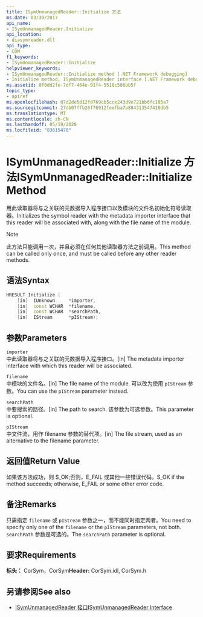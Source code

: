 ```yaml
---
title: ISymUnmanagedReader::Initialize 方法
ms.date: 03/30/2017
api_name:
- ISymUnmanagedReader.Initialize
api_location:
- diasymreader.dll
api_type:
- COM
f1_keywords:
- ISymUnmanagedReader::Initialize
helpviewer_keywords:
- ISymUnmanagedReader::Initialize method [.NET Framework debugging]
- Initialize method, ISymUnmanagedReader interface [.NET Framework debugging]
ms.assetid: 8f0dd2fe-7df7-464e-91f4-5518c586bb5f
topic_type:
- apiref
ms.openlocfilehash: 07d2de5d12fd769cb5cce243d9e721bb6fc185a7
ms.sourcegitcommit: 27db07ffb26f76912feefba7b884313547410db5
ms.translationtype: MT
ms.contentlocale: zh-CN
ms.lasthandoff: 05/19/2020
ms.locfileid: "83615470"
---
```

# <a name="isymunmanagedreaderinitialize-method"></a><span data-ttu-id="ba8a2-102">ISymUnmanagedReader::Initialize 方法</span><span class="sxs-lookup"><span data-stu-id="ba8a2-102">ISymUnmanagedReader::Initialize Method</span></span>
<span data-ttu-id="ba8a2-103">用此读取器将与之关联的元数据导入程序接口以及模块的文件名初始化符号读取器。</span><span class="sxs-lookup"><span data-stu-id="ba8a2-103">Initializes the symbol reader with the metadata importer interface that this reader will be associated with, along with the file name of the module.</span></span>  
  
> [!NOTE]
> <span data-ttu-id="ba8a2-104">此方法只能调用一次，并且必须在任何其他读取器方法之前调用。</span><span class="sxs-lookup"><span data-stu-id="ba8a2-104">This method can be called only once, and must be called before any other reader methods.</span></span>  
  
## <a name="syntax"></a><span data-ttu-id="ba8a2-105">语法</span><span class="sxs-lookup"><span data-stu-id="ba8a2-105">Syntax</span></span>  
  
```cpp  
HRESULT Initialize (  
    [in]  IUnknown     *importer,  
    [in]  const WCHAR  *filename,  
    [in]  const WCHAR  *searchPath,  
    [in]  IStream      *pIStream);  
```  
  
## <a name="parameters"></a><span data-ttu-id="ba8a2-106">参数</span><span class="sxs-lookup"><span data-stu-id="ba8a2-106">Parameters</span></span>  
 `importer`  
 <span data-ttu-id="ba8a2-107">中此读取器将与之关联的元数据导入程序接口。</span><span class="sxs-lookup"><span data-stu-id="ba8a2-107">[in] The metadata importer interface with which this reader will be associated.</span></span>  
  
 `filename`  
 <span data-ttu-id="ba8a2-108">中模块的文件名。</span><span class="sxs-lookup"><span data-stu-id="ba8a2-108">[in] The file name of the module.</span></span> <span data-ttu-id="ba8a2-109">可以改为使用 `pIStream` 参数。</span><span class="sxs-lookup"><span data-stu-id="ba8a2-109">You can use the `pIStream` parameter instead.</span></span>  
  
 `searchPath`  
 <span data-ttu-id="ba8a2-110">中要搜索的路径。</span><span class="sxs-lookup"><span data-stu-id="ba8a2-110">[in] The path to search.</span></span> <span data-ttu-id="ba8a2-111">该参数为可选参数。</span><span class="sxs-lookup"><span data-stu-id="ba8a2-111">This parameter is optional.</span></span>  
  
 `pIStream`  
 <span data-ttu-id="ba8a2-112">中文件流，用作 filename 参数的替代项。</span><span class="sxs-lookup"><span data-stu-id="ba8a2-112">[in] The file stream, used as an alternative to the filename parameter.</span></span>  
  
## <a name="return-value"></a><span data-ttu-id="ba8a2-113">返回值</span><span class="sxs-lookup"><span data-stu-id="ba8a2-113">Return Value</span></span>  
 <span data-ttu-id="ba8a2-114">如果该方法成功，则 S_OK;否则，E_FAIL 或其他一些错误代码。</span><span class="sxs-lookup"><span data-stu-id="ba8a2-114">S_OK if the method succeeds; otherwise, E_FAIL or some other error code.</span></span>  
  
## <a name="remarks"></a><span data-ttu-id="ba8a2-115">备注</span><span class="sxs-lookup"><span data-stu-id="ba8a2-115">Remarks</span></span>  
 <span data-ttu-id="ba8a2-116">只需指定 `filename` 或 `pIStream` 参数之一，而不能同时指定两者。</span><span class="sxs-lookup"><span data-stu-id="ba8a2-116">You need to specify only one of the `filename` or the `pIStream` parameters, not both.</span></span> <span data-ttu-id="ba8a2-117">`searchPath` 参数是可选的。</span><span class="sxs-lookup"><span data-stu-id="ba8a2-117">The `searchPath` parameter is optional.</span></span>  
  
## <a name="requirements"></a><span data-ttu-id="ba8a2-118">要求</span><span class="sxs-lookup"><span data-stu-id="ba8a2-118">Requirements</span></span>  
 <span data-ttu-id="ba8a2-119">**标头：** CorSym，CorSym</span><span class="sxs-lookup"><span data-stu-id="ba8a2-119">**Header:** CorSym.idl, CorSym.h</span></span>  
  
## <a name="see-also"></a><span data-ttu-id="ba8a2-120">另请参阅</span><span class="sxs-lookup"><span data-stu-id="ba8a2-120">See also</span></span>

- [<span data-ttu-id="ba8a2-121">ISymUnmanagedReader 接口</span><span class="sxs-lookup"><span data-stu-id="ba8a2-121">ISymUnmanagedReader Interface</span></span>](isymunmanagedreader-interface.md)

